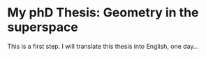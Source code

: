 My phD Thesis: Geometry in the superspace
=========================================

This is a first step. I will translate this thesis into English, one day...
